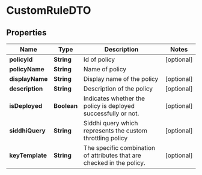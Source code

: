 
# CustomRuleDTO

## Properties
Name | Type | Description | Notes
------------ | ------------- | ------------- | -------------
**policyId** | **String** | Id of policy |  [optional]
**policyName** | **String** | Name of policy | 
**displayName** | **String** | Display name of the policy |  [optional]
**description** | **String** | Description of the policy |  [optional]
**isDeployed** | **Boolean** | Indicates whether the policy is deployed successfully or not. |  [optional]
**siddhiQuery** | **String** | Siddhi query which represents the custom throttling policy |  [optional]
**keyTemplate** | **String** | The specific combination of attributes that are checked in the policy. |  [optional]



